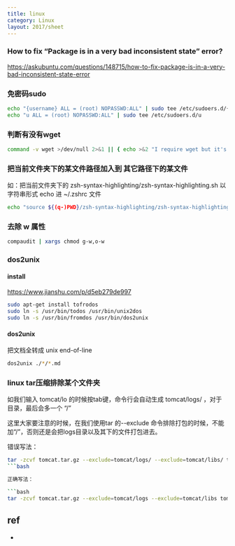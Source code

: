 ```yaml
---
title: linux
category: Linux
layout: 2017/sheet
---
```


### How to fix “Package is in a very bad inconsistent state” error? ###

https://askubuntu.com/questions/148715/how-to-fix-package-is-in-a-very-bad-inconsistent-state-error

### 免密码sudo ###

```bash
echo "{username} ALL = (root) NOPASSWD:ALL" | sudo tee /etc/sudoers.d/{username}
echo "u ALL = (root) NOPASSWD:ALL" | sudo tee /etc/sudoers.d/u
```

### 判断有没有wget ###

```bash
command -v wget >/dev/null 2>&1 || { echo >&2 "I require wget but it's not installed.  Aborting."; exit 1; }
```

### 把当前文件夹下的某文件路径加入到 其它路径下的某文件 ###

如：把当前文件夹下的 zsh-syntax-highlighting/zsh-syntax-highlighting.sh 以字符串形式 echo 进 ~/.zshrc 文件

```bash
echo "source ${(q-)PWD}/zsh-syntax-highlighting/zsh-syntax-highlighting.zsh" >> ${ZDOTDIR:-$HOME}/.zshrc
```

### 去除 w 属性 ###

```bash
compaudit | xargs chmod g-w,o-w
```

### dos2unix ###

#### install ####

https://www.jianshu.com/p/d5eb279de997

```bash
sudo apt-get install tofrodos
sudo ln -s /usr/bin/todos /usr/bin/unix2dos 
sudo ln -s /usr/bin/fromdos /usr/bin/dos2unix 
```

#### dos2unix ####

把文档全转成 unix end-of-line

```bash
dos2unix ./*/*.md
```







### linux tar压缩排除某个文件夹 ###

如我们输入 tomcat/lo 的时候按tab键，命令行会自动生成 tomcat/logs/ ，对于目录，最后会多一个 “/”

这里大家要注意的时候，在我们使用tar 的--exclude 命令排除打包的时候，不能加“/”，否则还是会把logs目录以及其下的文件打包进去。

错误写法：

```bash
tar -zcvf tomcat.tar.gz --exclude=tomcat/logs/ --exclude=tomcat/libs/ tomcat
```bash

正确写法：

```bash
tar -zcvf tomcat.tar.gz --exclude=tomcat/logs --exclude=tomcat/libs tomcat
```

## ref
- 
